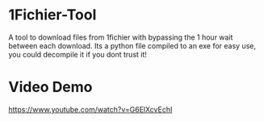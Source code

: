 # 1Fichier-Tool
A tool to download files from 1fichier with bypassing the 1 hour wait between each download.
Its a python file compiled to an exe for easy use, you could decompile it if you dont trust it!
# Video Demo
https://www.youtube.com/watch?v=G6ElXcvEchI
